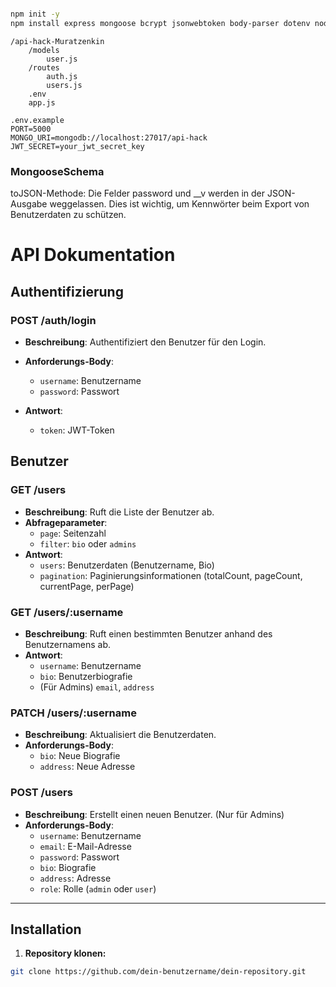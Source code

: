 ```bash

npm init -y
npm install express mongoose bcrypt jsonwebtoken body-parser dotenv nodemon

```

```
/api-hack-Muratzenkin
    /models
        user.js
    /routes
        auth.js
        users.js
    .env
    app.js

```

```
.env.example
PORT=5000
MONGO_URI=mongodb://localhost:27017/api-hack
JWT_SECRET=your_jwt_secret_key
```

### MongooseSchema

toJSON-Methode: Die Felder password und \_\_v werden in der JSON-Ausgabe weggelassen. Dies ist wichtig, um Kennwörter beim Export von Benutzerdaten zu schützen.

# API Dokumentation

## Authentifizierung

### POST /auth/login

- **Beschreibung**: Authentifiziert den Benutzer für den Login.
- **Anforderungs-Body**:

  - `username`: Benutzername
  - `password`: Passwort

- **Antwort**:
  - `token`: JWT-Token

## Benutzer

### GET /users

- **Beschreibung**: Ruft die Liste der Benutzer ab.
- **Abfrageparameter**:
  - `page`: Seitenzahl
  - `filter`: `bio` oder `admins`
- **Antwort**:
  - `users`: Benutzerdaten (Benutzername, Bio)
  - `pagination`: Paginierungsinformationen (totalCount, pageCount, currentPage, perPage)

### GET /users/:username

- **Beschreibung**: Ruft einen bestimmten Benutzer anhand des Benutzernamens ab.
- **Antwort**:
  - `username`: Benutzername
  - `bio`: Benutzerbiografie
  - (Für Admins) `email`, `address`

### PATCH /users/:username

- **Beschreibung**: Aktualisiert die Benutzerdaten.
- **Anforderungs-Body**:
  - `bio`: Neue Biografie
  - `address`: Neue Adresse

### POST /users

- **Beschreibung**: Erstellt einen neuen Benutzer. (Nur für Admins)
- **Anforderungs-Body**:
  - `username`: Benutzername
  - `email`: E-Mail-Adresse
  - `password`: Passwort
  - `bio`: Biografie
  - `address`: Adresse
  - `role`: Rolle (`admin` oder `user`)

---

## Installation

1. **Repository klonen:**

```bash
git clone https://github.com/dein-benutzername/dein-repository.git
```
